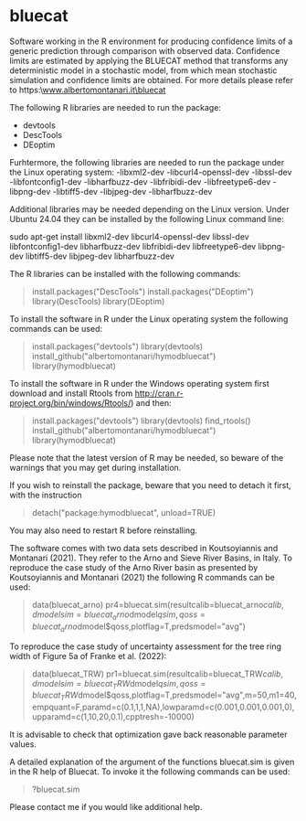 # bluecat
Software working in the R environment for producing confidence limits of a generic prediction through comparison with observed data. Confidence limits are estimated by applying the BLUECAT method that transforms any deterministic model in a stochastic model, from which mean stochastic simulation and confidence limits are obtained.
For more details please refer to https:\\www.albertomontanari.it\bluecat

The following R libraries are needed to run the package:
- devtools
- DescTools
- DEoptim 

Furhtermore, the following libraries are needed to run the package under the Linux operating system:
-libxml2-dev
-libcurl4-openssl-dev
-libssl-dev
-libfontconfig1-dev
-libharfbuzz-dev
-libfribidi-dev
-libfreetype6-dev
-libpng-dev
-libtiff5-dev
-libjpeg-dev
-libharfbuzz-dev

Additional libraries may be needed depending on the Linux version. Under Ubuntu 24.04 they can be installed by the following Linux command line:

sudo apt-get install libxml2-dev libcurl4-openssl-dev libssl-dev libfontconfig1-dev libharfbuzz-dev libfribidi-dev libfreetype6-dev libpng-dev libtiff5-dev libjpeg-dev libharfbuzz-dev

The R libraries can be installed with the following commands:

> install.packages("DescTools")
> install.packages("DEoptim")
> library(DescTools)
> library(DEoptim)

To install the software in R under the Linux operating system the following commands can be used:

> install.packages("devtools")
> library(devtools)
> install_github("albertomontanari/hymodbluecat")
> library(hymodbluecat)

To install the software in R under the Windows operating system first download and install Rtools from http://cran.r-project.org/bin/windows/Rtools/) and then:

> install.packages("devtools")
> library(devtools)
> find_rtools()
> install_github("albertomontanari/hymodbluecat")
> library(hymodbluecat)

Please note that the latest version of R may be needed, so beware of the warnings that you may get during installation.

If you wish to reinstall the package, beware that you need to detach it first, with the instruction

> detach("package:hymodbluecat", unload=TRUE)

You may also need to restart R before reinstalling.

The software comes with two data sets described in Koutsoyiannis and Montanari (2021). They refer to the Arno and Sieve River Basins, in Italy.
To reproduce the case study of the Arno River basin as presented by Koutsoyiannis and Montanari (2021) the following R commands can be used:

> data(bluecat_arno)
> pr4=bluecat.sim(resultcalib=bluecat_arno$calib,dmodelsim=bluecat_arno$dmodel$qsim,qoss=bluecat_arno$dmodel$qoss,plotflag=T,predsmodel="avg")

To reproduce the case study of uncertainty assessment for the tree ring width of Figure 5a of Franke et al. (2022):
> data(bluecat_TRW)
> pr1=bluecat.sim(resultcalib=bluecat_TRW$calib,dmodelsim=bluecat_TRW$dmodel$qsim,qoss=bluecat_TRW$dmodel$qoss,plotflag=T,predsmodel="avg",m=50,m1=40,empquant=F,paramd=c(0.1,1,1,NA),lowparamd=c(0.001,0.001,0.001,0),upparamd=c(1,10,20,0.1),cpptresh=-10000)

It is advisable to check that optimization gave back reasonable parameter values.

A detailed explanation of the argument of the functions bluecat.sim is given in the R help of Bluecat. To invoke it the following commands can be used:

> ?bluecat.sim

Please contact me if you would like additional help.
